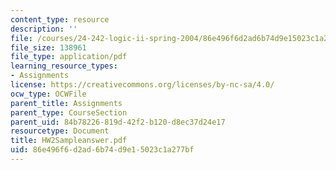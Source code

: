 ```yaml
---
content_type: resource
description: ''
file: /courses/24-242-logic-ii-spring-2004/86e496f6d2ad6b74d9e15023c1a277bf_HW2Sampleanswer.pdf
file_size: 138961
file_type: application/pdf
learning_resource_types:
- Assignments
license: https://creativecommons.org/licenses/by-nc-sa/4.0/
ocw_type: OCWFile
parent_title: Assignments
parent_type: CourseSection
parent_uid: 84b78226-819d-42f2-b120-d8ec37d24e17
resourcetype: Document
title: HW2Sampleanswer.pdf
uid: 86e496f6-d2ad-6b74-d9e1-5023c1a277bf
---
```

